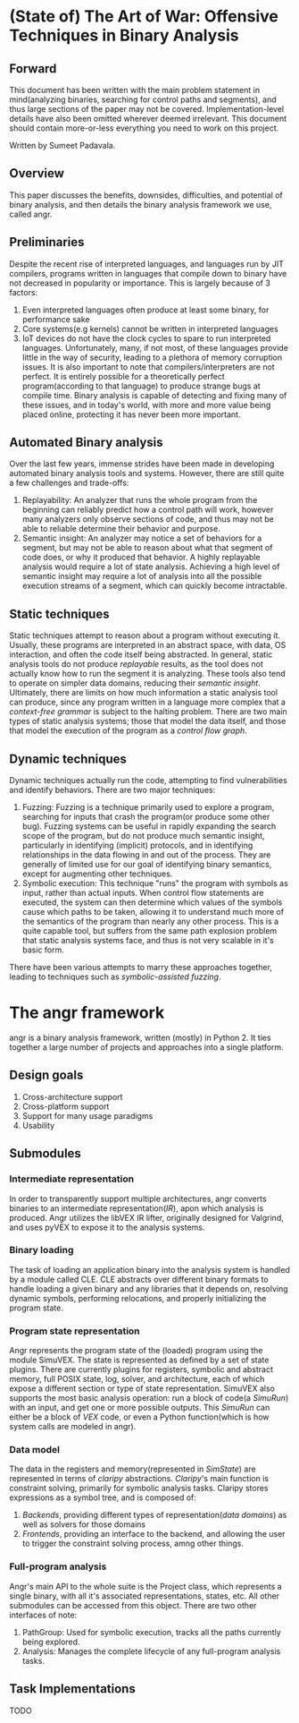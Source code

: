 # (State of) The Art of War: Offensive Techniques in Binary Analysis

## Forward
This document has been written with the main problem statement in mind(analyzing binaries, searching for control paths and segments), and thus large sections of the paper may not be covered.
Implementation-level details have also been omitted wherever deemed irrelevant.
This document should contain more-or-less everything you need to work on this project.

Written by Sumeet Padavala.

## Overview

This paper discusses the benefits, downsides, difficulties, and potential of binary analysis, and then details the binary analysis framework we use, called angr.

## Preliminaries

Despite the recent rise of interpreted languages, and languages run by JIT compilers, programs written in languages that compile down to binary have not decreased in popularity or importance. This is largely because of 3 factors:
1. Even interpreted languages often produce at least some binary, for performance sake
2. Core systems(e.g kernels) cannot be written in interpreted languages
3. IoT devices do not have the clock cycles to spare to run interpreted languages.
Unfortunately, many, if not most, of these languages provide little in the way of security, leading to a plethora of memory corruption issues.
It is also important to note that compilers/interpreters are not perfect. It is entirely possible for a theoretically perfect program(according to that language) to produce strange bugs at compile time.
Binary analysis is capable of detecting and fixing many of these issues, and in today's world, with more and more value being placed online, protecting it has never been more important.

## Automated Binary analysis

Over the last few years, immense strides have been made in developing automated binary analysis tools and systems.
However, there are still quite a few challenges and trade-offs:
1. Replayability: An analyzer that runs the whole program from the beginning can reliably predict how a control path will work, however many analyzers only observe sections of code, and thus may not be able to reliable determine their behavior and purpose.
2. Semantic insight: An analyzer may notice a set of behaviors for a segment, but may not be able to reason about what that segment of code does, or why it produced that behavior.
A highly replayable analysis would require a lot of state analysis.
Achieving a high level of semantic insight may require a lot of analysis into all the possible execution streams of a segment, which can quickly become intractable.

## Static techniques

Static techniques attempt to reason about a program without executing it.
Usually, these programs are interpreted in an abstract space, with data, OS interaction, and often the code itself being abstracted.
In general, static analysis tools do not produce _replayable_ results, as the tool does not actually know how to run the segment it is analyzing.
These tools also tend to operate on simpler data domains, reducing their _semantic insight_.
Ultimately, there are limits on how much information a static analysis tool can produce, since any program written in a language more complex that a _context-free grammar_ is subject to the halting problem.
There are two main types of static analysis systems; those that model the data itself, and those that model the execution of the program as a _control flow graph_.

## Dynamic techniques

Dynamic techniques actually run the code, attempting to find vulnerabilities and identify behaviors.
There are two major techniques:
1. Fuzzing: Fuzzing is a technique primarily used to explore a program, searching for inputs that crash the program(or produce some other bug). Fuzzing systems can be useful in rapidly expanding the search scope of the program, but do not produce much semantic insight, particularly in identifying (implicit) protocols, and in identifying relationships in the data flowing in and out of the process.
They are generally of limited use for our goal of identifying binary semantics, except for augmenting other techniques.
2. Symbolic execution: This technique "runs" the program with symbols as input, rather than actual inputs.
When control flow statements are executed, the system can then determine which values of the symbols cause which paths to be taken, allowing it to understand much more of the semantics of the program than nearly any other process.
This is a quite capable tool, but suffers from the same path explosion problem that static analysis systems face, and thus is not very scalable in it's basic form.

There have been various attempts to marry these approaches together, leading to techniques such as _symbolic-assisted fuzzing_.

# The angr framework

angr is a binary analysis framework, written (mostly) in Python 2. It ties together a large number of projects and approaches into a single platform.

## Design goals
1. Cross-architecture support
2. Cross-platform support
3. Support for many usage paradigms
4. Usability

## Submodules

### Intermediate representation
In order to transparently support multiple architectures, angr converts binaries to an intermediate representation(_IR_), apon which analysis is produced. Angr utilizes the libVEX IR lifter, originally designed for Valgrind, and uses pyVEX to expose it to the analysis systems.

### Binary loading
The task of loading an application binary into the analysis
system is handled by a module called CLE.
CLE abstracts over different binary formats to handle loading a given binary
and any libraries that it depends on, resolving dynamic
symbols, performing relocations, and properly initializing the
program state.

### Program state representation
Angr represents the program state of the (loaded) program using the module SimuVEX.
The state is represented as defined by a set of state plugins.
There are currently plugins for registers, symbolic and abstract memory, full POSIX state, log, solver, and architecture, each of which expose a different section or type of state representation.
SimuVEX also supports the most basic analysis operation: run a block of code(a _SimuRun_) with an input, and get one or more possible outputs.
This _SimuRun_ can either be a block of _VEX_ code, or even a Python function(which is how system calls are modeled in angr).

### Data model
The data in the registers and memory(represented in _SimState_) are represented in terms of _claripy_ abstractions.
_Claripy_'s main function is constraint solving, primarily for symbolic analysis tasks.
Claripy stores expressions as a symbol tree, and is composed of:
1. *Backends*, providing different types of representation(_data domains_) as well as solvers for those domains
2. *Frontends*, providing an interface to the backend, and allowing the user to trigger the constraint solving process, amng other things.

### Full-program analysis
Angr's main API to the whole suite is the Project class, which represents a single binary, with all it's associated representations, states, etc.
All other submodules can be accessed from this object.
There are two other interfaces of note:
1. PathGroup: Used for symbolic execution, tracks all the paths currently being explored.
2. Analysis: Manages the complete lifecycle of any full-program analysis tasks.

## Task Implementations
TODO
